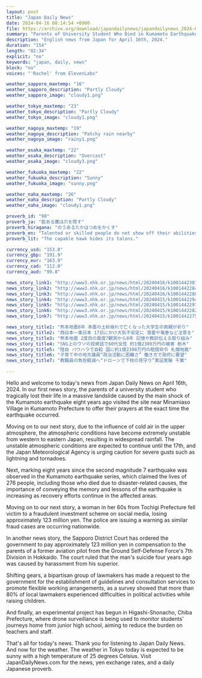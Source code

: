 ```yaml
---
layout: post
title: "Japan Daily News"
date: 2024-04-16 08:14:54 +0900
file: https://archive.org/download/japandailynews/japandailynews_2024-04-16.mp3
summary: "Parents of University Student Who Died in Kumamoto Earthquake Pay Tribute | Unstable Atmosphere Warning for Western to Eastern Japan, & more…"
description: "English news from Japan for April 16th, 2024."
duration: "154"
length: "02:34"
explicit: "no"
keywords: "japan, daily, news"
block: "no"
voices: "'Rachel' from ElevenLabs"

weather_sapporo_maxtemp: "16"
weather_sapporo_description: "Partly Cloudy"
weather_sapporo_image: "cloudy1.png"

weather_tokyo_maxtemp: "23"
weather_tokyo_description: "Partly Cloudy"
weather_tokyo_image: "cloudy1.png"

weather_nagoya_maxtemp: "19"
weather_nagoya_description: "Patchy rain nearby"
weather_nagoya_image: "rainy1.png"

weather_osaka_maxtemp: "22"
weather_osaka_description: "Overcast"
weather_osaka_image: "cloudy3.png"

weather_fukuoka_maxtemp: "22"
weather_fukuoka_description: "Sunny"
weather_fukuoka_image: "sunny.png"

weather_naha_maxtemp: "26"
weather_naha_description: "Partly Cloudy"
weather_naha_image: "cloudy1.png"

proverb_id: "90"
proverb_ja: "能ある鷹は爪を隠す"
proverb_hiragana: "のうあるたかはつめをかくす"
proverb_en: "Talented or skilled people do not show off their abilities unnecessarily."
proverb_lit: "The capable hawk hides its talons."

currency_usd: "153.8"
currency_gbp: "191.9"
currency_eur: "163.9"
currency_cad: "112.0"
currency_aud: "99.8"

news_story_link1: "http://www3.nhk.or.jp/news/html/20240416/k10014423011000.html"
news_story_link2: "http://www3.nhk.or.jp/news/html/20240416/k10014422841000.html"
news_story_link3: "http://www3.nhk.or.jp/news/html/20240416/k10014422881000.html"
news_story_link4: "http://www3.nhk.or.jp/news/html/20240415/k10014422941000.html"
news_story_link5: "http://www3.nhk.or.jp/news/html/20240415/k10014422971000.html"
news_story_link6: "http://www3.nhk.or.jp/news/html/20240415/k10014422821000.html"
news_story_link7: "http://www3.nhk.or.jp/news/html/20240415/k10014422751000.html"

news_story_title1: "熊本地震8年 本震の土砂崩れで亡くなった大学生の両親が祈り"
news_story_title2: "西日本～東日本 17日にかけ大気不安定に 落雷や竜巻など注意を"
news_story_title3: "熊本地震 2度目の震度7観測から8年 記憶や教訓伝える取り組み"
news_story_title4: "SNS上のウソの投資話で60代女性 約1億2300万円の被害 栃木"
news_story_title5: "陸自 パワハラで自殺 国に約1億2300万円の賠償命令 札幌地裁"
news_story_title6: "子育て中の地方議員“政治活動に困難さ” 働き方で政府に要望"
news_story_title7: "教職員の負担軽減へ“ドローンで下校の見守り”実証実験 千葉"

---
```


Hello and welcome to today's news from Japan Daily News on April 16th, 2024. In our first news story, the parents of a university student who tragically lost their life in a massive landslide caused by the main shock of the Kumamoto earthquake eight years ago visited the site near Minamiaso Village in Kumamoto Prefecture to offer their prayers at the exact time the earthquake occurred.

Moving on to our next story, due to the influence of cold air in the upper atmosphere, the atmospheric conditions have become extremely unstable from western to eastern Japan, resulting in widespread rainfall. The unstable atmospheric conditions are expected to continue until the 17th, and the Japan Meteorological Agency is urging caution for severe gusts such as lightning and tornadoes.

Next, marking eight years since the second magnitude 7 earthquake was observed in the Kumamoto earthquake series, which claimed the lives of 276 people, including those who died due to disaster-related causes, the importance of conveying the memory and lessons of the earthquake is increasing as recovery efforts continue in the affected areas.

Moving on to our next story, a woman in her 60s from Tochigi Prefecture fell victim to a fraudulent investment scheme on social media, losing approximately 123 million yen. The police are issuing a warning as similar fraud cases are occurring nationwide.

In another news story, the Sapporo District Court has ordered the government to pay approximately 123 million yen in compensation to the parents of a former aviation pilot from the Ground Self-Defense Force's 7th Division in Hokkaido. The court ruled that the man's suicide four years ago was caused by harassment from his superior.

Shifting gears, a bipartisan group of lawmakers has made a request to the government for the establishment of guidelines and consultation services to promote flexible working arrangements, as a survey showed that more than 80% of local lawmakers experienced difficulties in political activities while raising children.

And finally, an experimental project has begun in Higashi-Shonacho, Chiba Prefecture, where drone surveillance is being used to monitor students' journeys home from junior high school, aiming to reduce the burden on teachers and staff.

That's all for today's news. Thank you for listening to Japan Daily News. And now for the weather. The weather in Tokyo today is expected to be sunny with a high temperature of 25 degrees Celsius.  Visit JapanDailyNews.com for the news, yen exchange rates, and a daily Japanese proverb.
